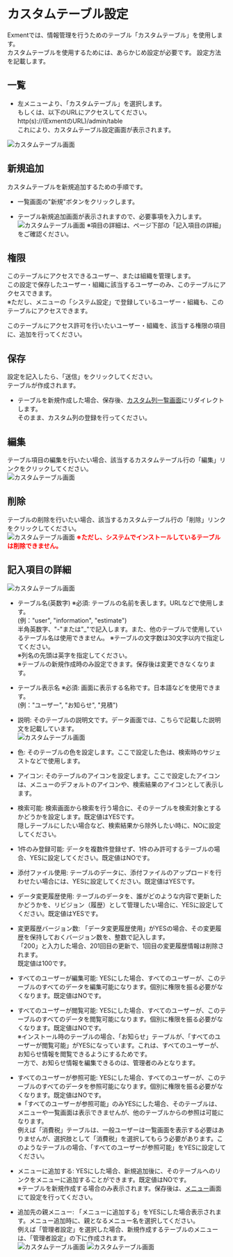 # カスタムテーブル設定
Exmentでは、情報管理を行うためのテーブル「カスタムテーブル」を使用します。  
カスタムテーブルを使用するためには、あらかじめ設定が必要です。
設定方法を記載します。

## 一覧
- 左メニューより、「カスタムテーブル」を選択します。  
もしくは、以下のURLにアクセスしてください。  
http(s)://(ExmentのURL)/admin/table  
これにより、カスタムテーブル設定画面が表示されます。

![カスタムテーブル画面](img/table/table_grid.png)

## 新規追加
カスタムテーブルを新規追加するための手順です。  

- 一覧画面の"新規"ボタンをクリックします。

- テーブル新規追加画面が表示されますので、必要事項を入力します。
![カスタムテーブル画面](img/table/table_new1.png)
※項目の詳細は、ページ下部の「記入項目の詳細」をご確認ください。


## 権限
このテーブルにアクセスできるユーザー、または組織を管理します。  
この設定で保存したユーザー・組織に該当するユーザーのみ、このテーブルにアクセスできます。  
※ただし、メニューの「システム設定」で登録しているユーザー・組織も、このテーブルにアクセスできます。  
  
このテーブルにアクセス許可を行いたいユーザー・組織を、該当する権限の項目に、追加を行ってください。  

## 保存
設定を記入したら、「送信」をクリックしてください。  
テーブルが作成されます。

- テーブルを新規作成した場合、保存後、[カスタム列一覧画面](/ja/column.md)にリダイレクトします。  
そのまま、カスタム列の登録を行ってください。


## 編集
テーブル項目の編集を行いたい場合、該当するカスタムテーブル行の「編集」リンクをクリックしてください。  
![カスタムテーブル画面](img/table/table_edit.png)


## 削除
テーブルの削除を行いたい場合、該当するカスタムテーブル行の「削除」リンクをクリックしてください。  
![カスタムテーブル画面](img/table/table_delete.png)
**<span style="color: red; ">※ただし、システムでインストールしているテーブルは削除できません。</span>**



## 記入項目の詳細
![カスタムテーブル画面](img/table/table_detail.png)

- テーブル名(英数字) ※必須: テーブルの名前を表します。URLなどで使用します。  
(例："user", "information", "estimate")  
半角英数字、"-"または"_"で記入します。また、他のテーブルで使用しているテーブル名は使用できません。
※テーブルの文字数は30文字以内で指定してください。  
※列名の先頭は英字を指定してください。  
※テーブルの新規作成時のみ設定できます。保存後は変更できなくなります。  
- テーブル表示名 ※必須: 画面に表示する名称です。日本語などを使用できます。  
(例："ユーザー", "お知らせ", "見積")  

- 説明: そのテーブルの説明文です。データ画面では、こちらで記載した説明文を記載しています。  
![カスタムテーブル画面](img/table/table_detail1.png)

- 色: そのテーブルの色を設定します。ここで設定した色は、検索時のサジェストなどで使用します。  

- アイコン: そのテーブルのアイコンを設定します。ここで設定したアイコンは、メニューのデフォルトのアイコンや、検索結果のアイコンとして表示します。  

- 検索可能: 検索画面から検索を行う場合に、そのテーブルを検索対象とするかどうかを設定します。既定値はYESです。  
隠しテーブルにしたい場合など、検索結果から除外したい時に、NOに設定してください。

- 1件のみ登録可能: データを複数件登録せず、1件のみ許可するテーブルの場合、YESに設定してください。既定値はNOです。  

- 添付ファイル使用: テーブルのデータに、添付ファイルのアップロードを行わせたい場合には、YESに設定してください。既定値はYESです。  

- データ変更履歴使用: テーブルのデータを、誰がどのような内容で更新したかどうかを、リビジョン（履歴）として管理したい場合に、YESに設定してください。既定値はYESです。  

- 変更履歴バージョン数: 「データ変更履歴使用」がYESの場合、その変更履歴を保持しておくバージョン数を、整数で記入します。  
「200」と入力した場合、201回目の更新で、1回目の変更履歴情報は削除されます。  
既定値は100です。  

- すべてのユーザーが編集可能: YESにした場合、すべてのユーザーが、このテーブルのすべてのデータを編集可能になります。個別に権限を振る必要がなくなります。既定値はNOです。  

- すべてのユーザーが閲覧可能: YESにした場合、すべてのユーザーが、このテーブルのすべてのデータを閲覧可能になります。個別に権限を振る必要がなくなります。既定値はNOです。  
※インストール時のテーブルの場合、「お知らせ」テーブルが、「すべてのユーザーが閲覧可能」がYESになっています。これは、すべてのユーザーが、お知らせ情報を閲覧できるようにするためです。  
一方で、お知らせ情報を編集できるのは、管理者のみとなります。

- すべてのユーザーが参照可能: YESにした場合、すべてのユーザーが、このテーブルのすべてのデータを参照可能になります。個別に権限を振る必要がなくなります。既定値はNOです。  
※「すべてのユーザーが参照可能」のみYESにした場合、そのテーブルは、メニューや一覧画面は表示できませんが、他のテーブルからの参照は可能になります。  
例えば「消費税」テーブルは、一般ユーザーは一覧画面を表示する必要はありませんが、選択肢として「消費税」を選択してもらう必要があります。このようなテーブルの場合、「すべてのユーザーが参照可能」をYESに設定してください。  

- メニューに追加する: YESにした場合、新規追加後に、そのテーブルへのリンクをメニューに追加することができます。既定値はNOです。  
※テーブルを新規作成する場合のみ表示されます。保存後は、[メニュー](/ja/menu.md)画面にて設定を行ってください。  

- 追加先の親メニュー: 「メニューに追加する」をYESにした場合表示されます。メニュー追加時に、親となるメニュー名を選択してください。  
例えば「管理者設定」を選択した場合、新規作成するテーブルのメニューは、「管理者設定」の下に作成されます。  
![カスタムテーブル画面](img/table/table_detail2.png)
![カスタムテーブル画面](img/table/table_detail3.png)